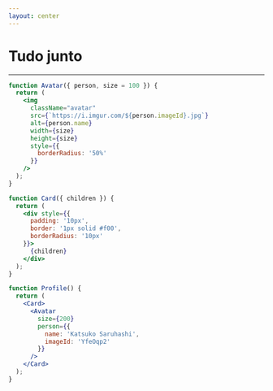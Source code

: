 ```yaml
---
layout: center
---
```


# Tudo junto

---

```jsx {1-14|16-26|28-40} {maxHeight: '450px'}
function Avatar({ person, size = 100 }) {
  return (
    <img
      className="avatar"
      src={`https://i.imgur.com/${person.imageId}.jpg`}
      alt={person.name}
      width={size}
      height={size}
      style={{
        borderRadius: '50%'
      }}
    />
  );
}

function Card({ children }) {
  return (
    <div style={{
      padding: '10px',
      border: '1px solid #f00',
      borderRadius: '10px'
    }}>
      {children}
    </div>
  );
}

function Profile() {
  return (
    <Card>
      <Avatar
        size={200}
        person={{ 
          name: 'Katsuko Saruhashi',
          imageId: 'YfeOqp2'
        }}
      />
    </Card>
  );
}
```

<style>
code {
  @apply text-xl !important;
}
</style>
